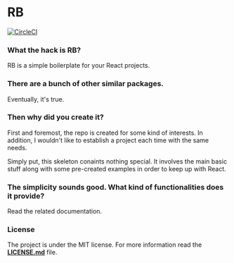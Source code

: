 # RB

[![CircleCI](https://circleci.com/gh/gomorizsolt/react-boilerplate/tree/master.svg?style=svg&circle-token=ce1c7d622158db4975687d0a4e6a9214d3403c0c)](https://circleci.com/gh/gomorizsolt/react-boilerplate/tree/master)

### What the hack is RB?

RB is a simple boilerplate for your React projects.

### There are a bunch of other similar packages.

Eventually, it's true.

### Then why did you create it?

First and foremost, the repo is created for some kind of interests. In addition, I wouldn't like to establish a project each time with the same needs.

Simply put, this skeleton conaints nothing special. It involves the main basic stuff along with some pre-created examples in order to keep up with React.

### The simplicity sounds good. What kind of functionalities does it provide?

Read the related documentation.

### License

The project is under the MIT license. For more information read the [**LICENSE.md**](./LICENSE.md) file.
